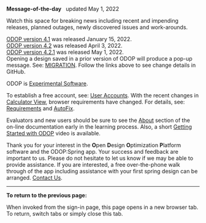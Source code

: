 **Message-of-the-day** &nbsp; updated May 1, 2022   

Watch this space for breaking news 
including recent and impending releases, planned outages, newly discovered issues and work-arounds.  

[ODOP version 4.1](https://github.com/thegrumpys/odop/milestone/37?closed=1) was released January 15, 2022.  
[ODOP version 4.2](https://github.com/thegrumpys/odop/milestone/55?closed=1) was released April 3, 2022.  
[ODOP version 4.2.1](https://github.com/thegrumpys/odop/milestone/56?closed=1) was released May 1, 2022.  
Opening a design saved in a prior version of ODOP will produce a pop-up message.
See: [MIGRATION](http://odop.herokuapp.com/docs/Help/terminology.html#migration). 
Follow the links above to see change details in GitHub.  

ODOP is [Experimental Software](http://odop.herokuapp.com/docs/About/experimental.html).  

To establish a free account, see: [User Accounts](http://odop.herokuapp.com/docs/About/userAccounts.html). 
With the recent changes in [Calculator View](http://odop.herokuapp.com/docs/Help/menus.html#ViewCalculator), 
browser requirements have changed. 
For details, see: [Requirements](http://odop.herokuapp.com/docs/About/requirements.html) 
and [AutoFix](http://odop.herokuapp.com/docs/Help/terminology.html#autoFix). 

Evaluators and new users should be sure to see the [About](http://odop.herokuapp.com/docs/About) section 
of the on-line documentation early in the learning process. 
Also, a short [Getting Started with ODOP](https://www.youtube.com/watch?v=JS-8Z1Ct0aI) video is available.

Thank you for your interest in the **O**pen **D**esign **O**ptimization **P**latform software and the ODOP:Spring app. 
Your success and feedback are important to us. 
Please do not hesitate to let us know if we may be able to provide assistance. 
If you are interested, 
a free over-the-phone walk through of the app including assistance with your first spring design can be arranged. 
[Contact Us](http://odop.herokuapp.com/docs/About/ContactUs.html).   

___

**To return to the previous page:**  

When invoked from the sign-in page, 
this page opens in a new browser tab.
To return, switch tabs or simply close this tab.
 
<!---
Comment
[ODOP version 4.0.7](https://github.com/thegrumpys/odop/milestone/51?closed=1) was released November 12, 2021.   
-->
 